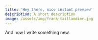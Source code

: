 ```yaml
---
title: 'Hey there, nice instant preview'
description: A short description
image: /assets/img/frank-taillandier.jpg
---
```

And now I write something new.
